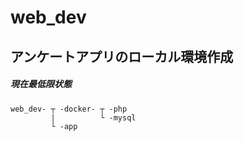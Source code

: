 # web_dev

## アンケートアプリのローカル環境作成

##### 現在最低限状態

```
web_dev- ┬ -docker- ┬ -php
         |          └ -mysql
         └ -app
```
